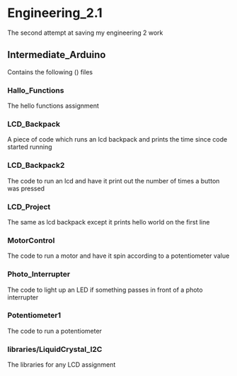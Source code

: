 # Engineering_2.1
The second attempt at saving my engineering 2 work

## Intermediate_Arduino
Contains the following () files

### Hallo_Functions
The hello functions assignment

### LCD_Backpack
A piece of code which runs an lcd backpack and prints the time since code started running

### LCD_Backpack2
The code to run an lcd and have it print out the number of times a button was pressed

### LCD_Project
The same as lcd backpack except it prints hello world on the first line

### MotorControl
The code to run a motor and have it spin according to a potentiometer value

### Photo_Interrupter
The code to light up an LED if something passes in front of a photo interrupter

### Potentiometer1
The code to run a potentiometer

### libraries/LiquidCrystal_I2C
The libraries for any LCD assignment
